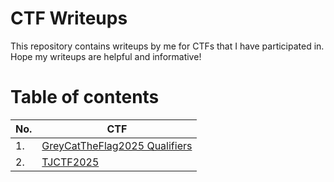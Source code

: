# CTF Writeups
This repository contains writeups by me for CTFs that I have participated in. Hope my writeups are helpful and informative!
# Table of contents
|No.|CTF|
|---|---|
|1.|[GreyCatTheFlag2025 Qualifiers](GreyCatTheFlag2025)|
|2.|[TJCTF2025](TJCTF2025)|
